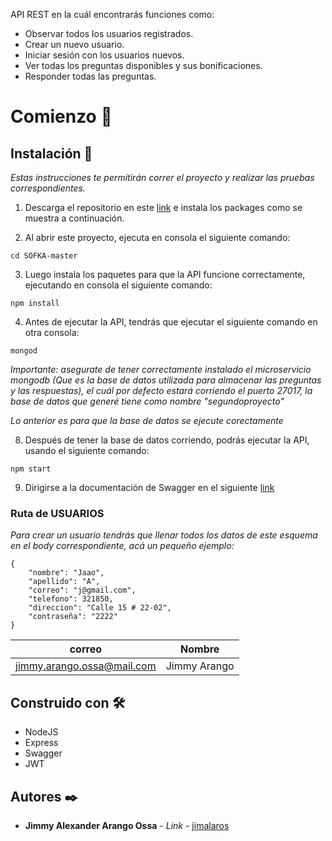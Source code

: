 API REST en la cuál encontrarás funciones como:

* Observar todos los usuarios registrados.
* Crear un nuevo usuario.
* Iniciar sesión con los usuarios nuevos.
* Ver todas los preguntas disponibles y sus bonificaciones.
* Responder todas las preguntas.

# Comienzo 🚀

## Instalación 🔧

_Estas instrucciones te permitirán correr el proyecto y realizar las pruebas correspondientes._

1. Descarga el repositorio en este [link](https://github.com/jimalaros/SOFKA) e instala los packages como se muestra a continuación.

2. Al abrir este proyecto, ejecuta en consola el siguiente comando:

```
cd SOFKA-master
```

3. Luego instala los paquetes para que la API funcione correctamente, ejecutando en consola el siguiente comando:

```
npm install
```

4. Antes de ejecutar la API, tendrás que ejecutar el siguiente comando en otra consola:

```
mongod
```

_Importante: asegurate de tener correctamente instalado el microservicio mongodb (Que es la base de datos utilizada para almacenar las preguntas y las respuestas), el cuál por defecto estará corriendo el puerto 27017, la base de datos que generé tiene como nombre "segundoproyecto"_

_Lo anterior es para que la base de datos se ejecute corectamente_

8. Después de tener la base de datos corriendo, podrás ejecutar la API, usando el siguiente comando:

```
npm start
```

9. Dirigirse a la documentación de Swagger en el siguiente [link](http://localhost:5000/api-docs/)

### Ruta de USUARIOS

_Para crear un usuario tendrás que llenar todos los datos de este esquema en el body correspondiente, acá un pequeño ejemplo:_

```
{
    "nombre": "Jaao",
    "apellido": "A",
    "correo": "j@gmail.com",
    "telefono": 321850,
    "direccion": "Calle 15 # 22-02",
    "contraseña": "2222"
}
```


|       correo               |       Nombre      |
|----------------------------|-------------------|
| jimmy.arango.ossa@mail.com |       Jimmy Arango|

## Construido con 🛠️

* NodeJS
* Express
* Swagger
* JWT

## Autores ✒️

* **Jimmy Alexander Arango Ossa** - *Link* - [jimalaros](https://github.com/jimalaros/SOFKA)
